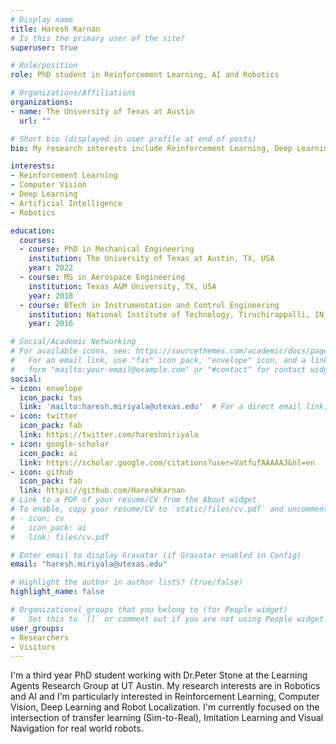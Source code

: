 ```yaml
---
# Display name
title: Haresh Karnan
# Is this the primary user of the site?
superuser: true

# Role/position
role: PhD student in Reinforcement Learning, AI and Robotics

# Organizations/Affiliations
organizations:
- name: The University of Texas at Austin
  url: ""

# Short bio (displayed in user profile at end of posts)
bio: My research interests include Reinforcement Learning, Deep Learning, Robotics, Sim-to-Real, Robot Localization and Imitation Learning.

interests:
- Reinforcement Learning
- Computer Vision
- Deep Learning
- Artificial Intelligence
- Robotics

education:
  courses:
  - course: PhD in Mechanical Engineering
    institution: The University of Texas at Austin, TX, USA
    year: 2022
  - course: MS in Aerospace Engineering
    institution: Texas A&M University, TX, USA
    year: 2018
  - course: BTech in Instrumentation and Control Engineering
    institution: National Institute of Technology, Tiruchirappalli, IN
    year: 2016

# Social/Academic Networking
# For available icons, see: https://sourcethemes.com/academic/docs/page-builder/#icons
#   For an email link, use "fas" icon pack, "envelope" icon, and a link in the
#   form "mailto:your-email@example.com" or "#contact" for contact widget.
social:
- icon: envelope
  icon_pack: fas
  link: 'mailto:haresh.miriyala@utexas.edu'  # For a direct email link, use "mailto:test@example.org".
- icon: twitter
  icon_pack: fab
  link: https://twitter.com/hareshmiriyala
- icon: google-scholar
  icon_pack: ai
  link: https://scholar.google.com/citations?user=VatfufAAAAAJ&hl=en
- icon: github
  icon_pack: fab
  link: https://github.com/HareshKarnan
# Link to a PDF of your resume/CV from the About widget.
# To enable, copy your resume/CV to `static/files/cv.pdf` and uncomment the lines below.
# - icon: cv
#   icon_pack: ai
#   link: files/cv.pdf

# Enter email to display Gravatar (if Gravatar enabled in Config)
email: "haresh.miriyala@utexas.edu"

# Highlight the author in author lists? (true/false)
highlight_name: false

# Organizational groups that you belong to (for People widget)
#   Set this to `[]` or comment out if you are not using People widget.
user_groups:
- Researchers
- Visitors
---
```


I'm a third year PhD student working with Dr.Peter Stone at the Learning Agents Research Group at UT Austin. My research interests are in Robotics and AI and I'm particularly interested in Reinforcement Learning, Computer Vision, Deep Learning and Robot Localization. I'm currently focused on the intersection of transfer learning (Sim-to-Real), Imitation Learning and Visual Navigation for real world robots.  

